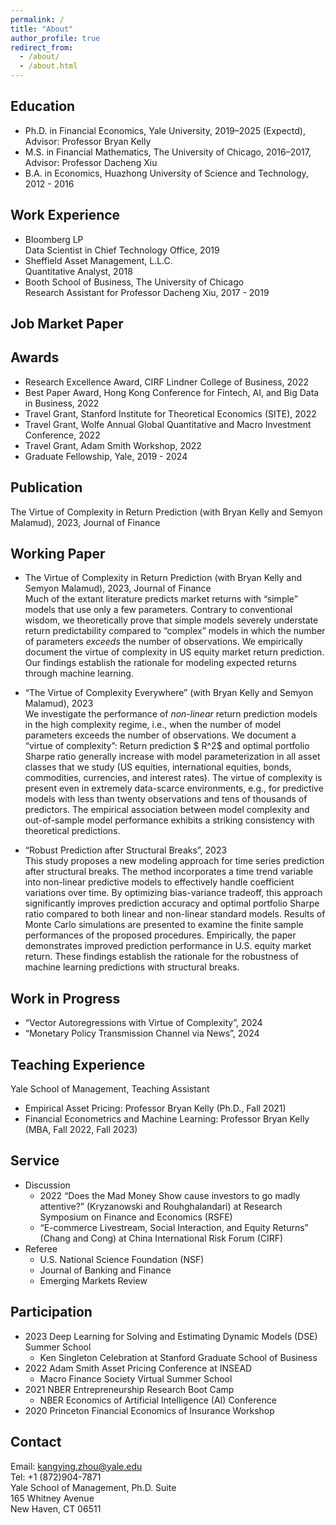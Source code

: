 ```yaml
---
permalink: /
title: "About"
author_profile: true
redirect_from: 
  - /about/
  - /about.html
---
```


Education
------
- Ph.D. in Financial Economics, Yale University, 2019–2025 (Expectd), Advisor: Professor Bryan Kelly                 
- M.S. in Financial Mathematics, The University of Chicago, 2016–2017, Advisor: Professor Dacheng Xiu        
- B.A. in Economics, Huazhong University of Science and Technology, 2012 - 2016

Work Experience
------
- Bloomberg LP       
    Data Scientist in Chief Technology Office, 2019   
- Sheffield Asset Management, L.L.C.      
    Quantitative Analyst, 2018   
- Booth School of Business, The University of Chicago         
    Research Assistant for Professor Dacheng Xiu, 2017 - 2019   

Job Market Paper
------


Awards
------
- Research Excellence Award, CIRF Lindner College of Business, 2022
- Best Paper Award, Hong Kong Conference for Fintech, AI, and Big Data in Business, 2022
- Travel Grant, Stanford Institute for Theoretical Economics (SITE), 2022
- Travel Grant, Wolfe Annual Global Quantitative and Macro Investment Conference, 2022                  
- Travel Grant, Adam Smith Workshop, 2022
- Graduate Fellowship, Yale, 2019 - 2024

Publication
------
The Virtue of Complexity in Return Prediction (with Bryan Kelly and Semyon Malamud), 2023, Journal of Finance

Working Paper
------
- The Virtue of Complexity in Return Prediction (with Bryan Kelly and Semyon Malamud), 2023, Journal of Finance       
Much of the extant literature predicts market returns with “simple” models that use only a few parameters. Contrary to conventional wisdom, we theoretically prove that simple models severely understate return predictability compared to “complex” models in which the number of parameters *exceeds* the number of observations. We empirically document the virtue of complexity in US equity market return prediction. Our findings establish the rationale for modeling expected returns through machine learning.

- “The Virtue of Complexity Everywhere” (with Bryan Kelly and Semyon Malamud), 2023    
We investigate the performance of *non-linear* return prediction models in the high complexity regime, i.e., when the number of model parameters exceeds the number of observations. We document a “virtue of complexity”: Return prediction $ R^2$ and optimal portfolio Sharpe ratio generally increase with model parameterization in all asset classes that we study (US equities, international equities, bonds, commodities, currencies, and interest rates). The virtue of complexity is present even in extremely data-scarce environments, e.g., for predictive models with less than twenty observations and tens of thousands of predictors. The empirical association between model complexity and out-of-sample model performance exhibits a striking consistency with theoretical predictions.

- “Robust Prediction after Structural Breaks”, 2023      
This study proposes a new modeling approach for time series prediction after structural breaks. The method incorporates a time trend variable into non-linear predictive models to effectively handle coefficient variations over time. By optimizing bias-variance tradeoff, this approach significantly improves prediction accuracy and optimal portfolio Sharpe ratio compared to both linear and non-linear standard models. Results of Monte Carlo simulations are presented to examine the finite sample performances of the proposed procedures. Empirically, the paper demonstrates improved prediction performance in U.S. equity market return. These findings establish the rationale for the robustness of machine learning predictions with structural breaks.

Work in Progress
------
  - “Vector Autoregressions with Virtue of Complexity”, 2024
  - “Monetary Policy Transmission Channel via News”, 2024

Teaching Experience  
------
Yale School of Management, Teaching Assistant
  - Empirical Asset Pricing: Professor Bryan Kelly (Ph.D., Fall 2021)    
  - Financial Econometrics and Machine Learning: Professor Bryan Kelly (MBA, Fall 2022, Fall 2023)

Service
------
- Discussion
  - 2022 “Does the Mad Money Show cause investors to go madly attentive?” (Kryzanowski and Rouhghalandari) at Research Symposium on Finance and Economics (RSFE)      
  - “E-commerce Livestream, Social Interaction, and Equity Returns” (Chang and Cong) at China International Risk Forum (CIRF)    
- Referee      
  - U.S. National Science Foundation (NSF)
  - Journal of Banking and Finance
  - Emerging Markets Review

Participation
------
- 2023 Deep Learning for Solving and Estimating Dynamic Models (DSE) Summer School
  - Ken Singleton Celebration at Stanford Graduate School of Business
- 2022 Adam Smith Asset Pricing Conference at INSEAD
  - Macro Finance Society Virtual Summer School
- 2021 NBER Entrepreneurship Research Boot Camp
  - NBER Economics of Artificial Intelligence (AI) Conference
- 2020 Princeton Financial Economics of Insurance Workshop


Contact
------
Email: kangying.zhou@yale.edu      
Tel: +1 (872)904-7871    
Yale School of Management, Ph.D. Suite           
165 Whitney Avenue               
New Haven, CT 06511             







<!-- This is the front page of a website that is powered by the [Academic Pages template](https://github.com/academicpages/academicpages.github.io) and hosted on GitHub pages. [GitHub pages](https://pages.github.com) is a free service in which websites are built and hosted from code and data stored in a GitHub repository, automatically updating when a new commit is made to the respository. This template was forked from the [Minimal Mistakes Jekyll Theme](https://mmistakes.github.io/minimal-mistakes/) created by Michael Rose, and then extended to support the kinds of content that academics have: publications, talks, teaching, a portfolio, blog posts, and a dynamically-generated CV. You can fork [this repository](https://github.com/academicpages/academicpages.github.io) right now, modify the configuration and markdown files, add your own PDFs and other content, and have your own site for free, with no ads! An older version of this template powers my own personal website at [stuartgeiger.com](http://stuartgeiger.com), which uses [this Github repository](https://github.com/staeiou/staeiou.github.io).

A data-driven personal website
======
Like many other Jekyll-based GitHub Pages templates, Academic Pages makes you separate the website's content from its form. The content & metadata of your website are in structured markdown files, while various other files constitute the theme, specifying how to transform that content & metadata into HTML pages. You keep these various markdown (.md), YAML (.yml), HTML, and CSS files in a public GitHub repository. Each time you commit and push an update to the repository, the [GitHub pages](https://pages.github.com/) service creates static HTML pages based on these files, which are hosted on GitHub's servers free of charge.

Many of the features of dynamic content management systems (like Wordpress) can be achieved in this fashion, using a fraction of the computational resources and with far less vulnerability to hacking and DDoSing. You can also modify the theme to your heart's content without touching the content of your site. If you get to a point where you've broken something in Jekyll/HTML/CSS beyond repair, your markdown files describing your talks, publications, etc. are safe. You can rollback the changes or even delete the repository and start over -- just be sure to save the markdown files! Finally, you can also write scripts that process the structured data on the site, such as [this one](https://github.com/academicpages/academicpages.github.io/blob/master/talkmap.ipynb) that analyzes metadata in pages about talks to display [a map of every location you've given a talk](https://academicpages.github.io/talkmap.html).

Getting started
======
1. Register a GitHub account if you don't have one and confirm your e-mail (required!)
1. Fork [this repository](https://github.com/academicpages/academicpages.github.io) by clicking the "fork" button in the top right. 
1. Go to the repository's settings (rightmost item in the tabs that start with "Code", should be below "Unwatch"). Rename the repository "[your GitHub username].github.io", which will also be your website's URL.
1. Set site-wide configuration and create content & metadata (see below -- also see [this set of diffs](http://archive.is/3TPas) showing what files were changed to set up [an example site](https://getorg-testacct.github.io) for a user with the username "getorg-testacct")
1. Upload any files (like PDFs, .zip files, etc.) to the files/ directory. They will appear at https://[your GitHub username].github.io/files/example.pdf.  
1. Check status by going to the repository settings, in the "GitHub pages" section

Site-wide configuration
------
The main configuration file for the site is in the base directory in [_config.yml](https://github.com/academicpages/academicpages.github.io/blob/master/_config.yml), which defines the content in the sidebars and other site-wide features. You will need to replace the default variables with ones about yourself and your site's github repository. The configuration file for the top menu is in [_data/navigation.yml](https://github.com/academicpages/academicpages.github.io/blob/master/_data/navigation.yml). For example, if you don't have a portfolio or blog posts, you can remove those items from that navigation.yml file to remove them from the header. 

Create content & metadata
------
For site content, there is one markdown file for each type of content, which are stored in directories like _publications, _talks, _posts, _teaching, or _pages. For example, each talk is a markdown file in the [_talks directory](https://github.com/academicpages/academicpages.github.io/tree/master/_talks). At the top of each markdown file is structured data in YAML about the talk, which the theme will parse to do lots of cool stuff. The same structured data about a talk is used to generate the list of talks on the [Talks page](https://academicpages.github.io/talks), each [individual page](https://academicpages.github.io/talks/2012-03-01-talk-1) for specific talks, the talks section for the [CV page](https://academicpages.github.io/cv), and the [map of places you've given a talk](https://academicpages.github.io/talkmap.html) (if you run this [python file](https://github.com/academicpages/academicpages.github.io/blob/master/talkmap.py) or [Jupyter notebook](https://github.com/academicpages/academicpages.github.io/blob/master/talkmap.ipynb), which creates the HTML for the map based on the contents of the _talks directory).

**Markdown generator**

I have also created [a set of Jupyter notebooks](https://github.com/academicpages/academicpages.github.io/tree/master/markdown_generator
) that converts a CSV containing structured data about talks or presentations into individual markdown files that will be properly formatted for the Academic Pages template. The sample CSVs in that directory are the ones I used to create my own personal website at stuartgeiger.com. My usual workflow is that I keep a spreadsheet of my publications and talks, then run the code in these notebooks to generate the markdown files, then commit and push them to the GitHub repository.

How to edit your site's GitHub repository
------
Many people use a git client to create files on their local computer and then push them to GitHub's servers. If you are not familiar with git, you can directly edit these configuration and markdown files directly in the github.com interface. Navigate to a file (like [this one](https://github.com/academicpages/academicpages.github.io/blob/master/_talks/2012-03-01-talk-1.md) and click the pencil icon in the top right of the content preview (to the right of the "Raw | Blame | History" buttons). You can delete a file by clicking the trashcan icon to the right of the pencil icon. You can also create new files or upload files by navigating to a directory and clicking the "Create new file" or "Upload files" buttons. 

Example: editing a markdown file for a talk
![Editing a markdown file for a talk](/images/editing-talk.png)

For more info
------
More info about configuring Academic Pages can be found in [the guide](https://academicpages.github.io/markdown/). The [guides for the Minimal Mistakes theme](https://mmistakes.github.io/minimal-mistakes/docs/configuration/) (which this theme was forked from) might also be helpful. -->
